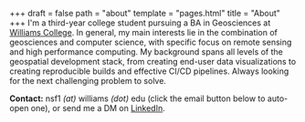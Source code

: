 +++
draft = false
path = "about"
template = "pages.html"
title = "About"
+++
I'm a third-year college student pursuing a BA in Geosciences at [Williams College](https://williams.edu). In general, my main interests lie in the combination of geosciences and computer science, with specific focus on remote sensing and high performance computing. My background spans all levels of the geospatial development stack, from creating end-user data visualizations to creating reproducible builds and effective CI/CD pipelines. Always looking for the next challenging problem to solve. 

**Contact:** nsf1 *(at)* williams *(dot)* edu (click the email button below to auto-open one), or send me a DM on [LinkedIn](https://www.linkedin.com/in/nsflores/).
